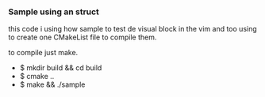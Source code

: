 ### Sample using an struct

this code i using how sample to test de visual block in the vim and too using to 
create one CMakeList file to compile them.

to compile just make.
- $ mkdir build && cd build
- $ cmake ..
- $ make && ./sample

